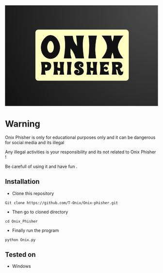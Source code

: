 <p align="center">
    <img src="Logo/logo.png">
</p>


##

# Warning

Onix Phisher is only for educational purposes only and it can be dangerous for social media and its illegal

Any illegal activities is your responsibility and its not related to Onix Phisher !

Be carefull of using it and have fun . 

## Installation

- Clone this repository 
```
Git clone https://github.com/T-Onix/Onix-phisher.git
```
- Then go to cloned directory
```
cd Onix_Phisher
```
- Finally run the program
```
python Onix.py
```

## Tested on

- Windows 
